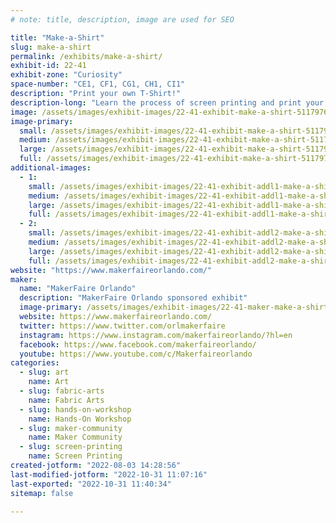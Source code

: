 ```yaml
---
# note: title, description, image are used for SEO

title: "Make-a-Shirt"
slug: make-a-shirt
permalink: /exhibits/make-a-shirt/
exhibit-id: 22-41
exhibit-zone: "Curiosity"
space-number: "CE1, CF1, CG1, CH1, CI1"
description: "Print your own T-Shirt!"
description-long: "Learn the process of screen printing and print your own commemorative 2022 MakerFaire Orlando T-Shirt. Note: There is an additional charge for this activity. Part of the proceeds from this activity will benefit the FIRST Robotics club that is running the exhibit. "
image: /assets/images/exhibit-images/22-41-exhibit-make-a-shirt-51179764687-4ee841920c-c-large.jpg
image-primary: 
  small: /assets/images/exhibit-images/22-41-exhibit-make-a-shirt-51179764687-4ee841920c-c-small.jpg
  medium: /assets/images/exhibit-images/22-41-exhibit-make-a-shirt-51179764687-4ee841920c-c-medium.jpg
  large: /assets/images/exhibit-images/22-41-exhibit-make-a-shirt-51179764687-4ee841920c-c-large.jpg
  full: /assets/images/exhibit-images/22-41-exhibit-make-a-shirt-51179764687-4ee841920c-c-full.jpg
additional-images: 
  - 1:
    small: /assets/images/exhibit-images/22-41-exhibit-addl1-make-a-shirt-51703025796-85a2ba2960-c-small.jpg
    medium: /assets/images/exhibit-images/22-41-exhibit-addl1-make-a-shirt-51703025796-85a2ba2960-c-medium.jpg
    large: /assets/images/exhibit-images/22-41-exhibit-addl1-make-a-shirt-51703025796-85a2ba2960-c-large.jpg
    full: /assets/images/exhibit-images/22-41-exhibit-addl1-make-a-shirt-51703025796-85a2ba2960-c-full.jpg
  - 2:
    small: /assets/images/exhibit-images/22-41-exhibit-addl2-make-a-shirt-51703310798-f819013a9b-c-small.jpg
    medium: /assets/images/exhibit-images/22-41-exhibit-addl2-make-a-shirt-51703310798-f819013a9b-c-medium.jpg
    large: /assets/images/exhibit-images/22-41-exhibit-addl2-make-a-shirt-51703310798-f819013a9b-c-large.jpg
    full: /assets/images/exhibit-images/22-41-exhibit-addl2-make-a-shirt-51703310798-f819013a9b-c-full.jpg
website: "https://www.makerfaireorlando.com/"
maker: 
  name: "MakerFaire Orlando"
  description: "MakerFaire Orlando sponsored exhibit"
  image-primary: /assets/images/exhibit-images/22-41-maker-make-a-shirt-21-142-maker-learn-to-solder-download-medium-medium.png
  website: https://www.makerfaireorlando.com/
  twitter: https://www.twitter.com/orlmakerfaire
  instagram: https://www.instagram.com/makerfaireorlando/?hl=en
  facebook: https://www.facebook.com/makerfaireorlando/
  youtube: https://www.youtube.com/c/Makerfaireorlando
categories: 
  - slug: art
    name: Art
  - slug: fabric-arts
    name: Fabric Arts
  - slug: hands-on-workshop
    name: Hands-On Workshop
  - slug: maker-community
    name: Maker Community
  - slug: screen-printing
    name: Screen Printing
created-jotform: "2022-08-03 14:28:56"
last-modified-jotform: "2022-10-31 11:07:16"
last-exported: "2022-10-31 11:40:34"
sitemap: false

---
```

